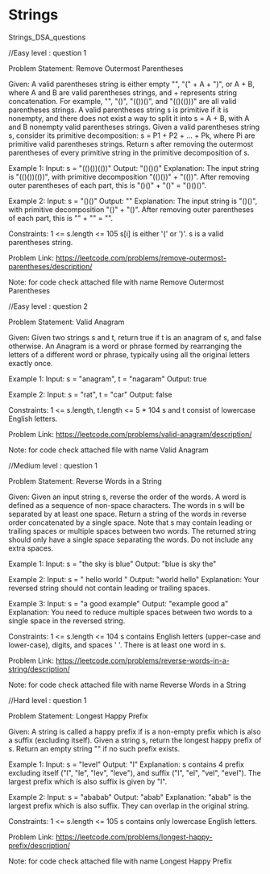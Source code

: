 # Strings
Strings_DSA_questions

//Easy level : question 1

Problem Statement: Remove Outermost Parentheses

Given:
A valid parentheses string is either empty "", "(" + A + ")", or A + B, where A and B are valid parentheses strings, and + represents string concatenation.
For example, "", "()", "(())()", and "(()(()))" are all valid parentheses strings.
A valid parentheses string s is primitive if it is nonempty, and there does not exist a way to split it into s = A + B, with A and B nonempty valid parentheses strings.
Given a valid parentheses string s, consider its primitive decomposition: s = P1 + P2 + ... + Pk, where Pi are primitive valid parentheses strings.
Return s after removing the outermost parentheses of every primitive string in the primitive decomposition of s.

Example 1:
Input: s = "(()())(())"
Output: "()()()"
Explanation: 
The input string is "(()())(())", with primitive decomposition "(()())" + "(())".
After removing outer parentheses of each part, this is "()()" + "()" = "()()()".

Example 2:
Input: s = "()()"
Output: ""
Explanation: 
The input string is "()()", with primitive decomposition "()" + "()".
After removing outer parentheses of each part, this is "" + "" = "".
 
Constraints:
1 <= s.length <= 105
s[i] is either '(' or ')'.
s is a valid parentheses string.

Problem Link: https://leetcode.com/problems/remove-outermost-parentheses/description/

Note: for code check attached file with name Remove Outermost Parentheses

//Easy level : question 2

Problem Statement: Valid Anagram

Given:
Given two strings s and t, return true if t is an anagram of s, and false otherwise.
An Anagram is a word or phrase formed by rearranging the letters of a different word or phrase, typically using all the original letters exactly once.

Example 1:
Input: s = "anagram", t = "nagaram"
Output: true

Example 2:
Input: s = "rat", t = "car"
Output: false
 
Constraints:
1 <= s.length, t.length <= 5 * 104
s and t consist of lowercase English letters.

Problem Link: https://leetcode.com/problems/valid-anagram/description/

Note: for code check attached file with name Valid Anagram

//Medium level : question 1

Problem Statement: Reverse Words in a String

Given:
Given an input string s, reverse the order of the words.
A word is defined as a sequence of non-space characters. The words in s will be separated by at least one space.
Return a string of the words in reverse order concatenated by a single space.
Note that s may contain leading or trailing spaces or multiple spaces between two words. The returned string should only have a single space separating the words. Do not include any extra spaces.

Example 1:
Input: s = "the sky is blue"
Output: "blue is sky the"

Example 2:
Input: s = "  hello world  "
Output: "world hello"
Explanation: Your reversed string should not contain leading or trailing spaces.

Example 3:
Input: s = "a good   example"
Output: "example good a"
Explanation: You need to reduce multiple spaces between two words to a single space in the reversed string.
 
Constraints:
1 <= s.length <= 104
s contains English letters (upper-case and lower-case), digits, and spaces ' '.
There is at least one word in s.

Problem Link: https://leetcode.com/problems/reverse-words-in-a-string/description/

Note: for code check attached file with name Reverse Words in a String

//Hard level : question 1

Problem Statement: Longest Happy Prefix

Given:
A string is called a happy prefix if is a non-empty prefix which is also a suffix (excluding itself).
Given a string s, return the longest happy prefix of s. Return an empty string "" if no such prefix exists.

Example 1:
Input: s = "level"
Output: "l"
Explanation: s contains 4 prefix excluding itself ("l", "le", "lev", "leve"), and suffix ("l", "el", "vel", "evel"). The largest prefix which is also suffix is given by "l".

Example 2:
Input: s = "ababab"
Output: "abab"
Explanation: "abab" is the largest prefix which is also suffix. They can overlap in the original string. 

Constraints:
1 <= s.length <= 105
s contains only lowercase English letters.

Problem Link: https://leetcode.com/problems/longest-happy-prefix/description/

Note: for code check attached file with name Longest Happy Prefix

